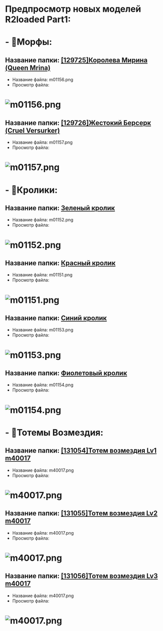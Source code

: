 # Предпросмотр новых моделей R2loaded Part1:

# - 🐙Морфы:

## Название папки: [[129725]Королева Мирина (Queen Mrina)]([129725]Королева%20Мирина%20(Queen%20Mrina)/)
- Название файла: m01156.png
- Просмотр файла:
# ![m01156.png]([129725]Королева%20Мирина%20(Queen%20Mrina)/m01156.png)

## Название папки: [[129726]Жестокий Берсерк (Cruel Versurker)]([129726]Жестокий%20Берсерк%20(Cruel%20Versurker)/)
- Название файла: m01157.png
- Просмотр файла:
# ![m01157.png]([129726]Жестокий%20Берсерк%20(Cruel%20Versurker)/m01157.png)

# - 🐰Кролики:

## Название папки: [Зеленый кролик](Кролики%20(Rabbits)/Зеленый%20кролик/)
- Название файла: m01152.png
- Просмотр файла:
# ![m01152.png](Кролики%20(Rabbits)/Зеленый%20кролик/m01152.png)

## Название папки: [Красный кролик](Кролики%20(Rabbits)/Красный%20кролик/)
- Название файла: m01151.png
- Просмотр файла:
# ![m01151.png](Кролики%20(Rabbits)/Красный%20кролик/m01151.png)

## Название папки: [Синий кролик](Кролики%20(Rabbits)/Синий%20кролик/)
- Название файла: m01153.png
- Просмотр файла:
# ![m01153.png](Кролики%20(Rabbits)/Синий%20кролик/m01153.png)

## Название папки: [Фиолетовый кролик](Кролики%20(Rabbits)/Фиолетовый%20кролик/)
- Название файла: m01154.png
- Просмотр файла:
# ![m01154.png](Кролики%20(Rabbits)/Фиолетовый%20кролик/m01154.png)

# - 🗿Тотемы Возмездия:

## Название папки: [[131054]Тотем возмездия Lv1 m40017](Тотем%20Возмездия%20(Totem%20of%20Retribution)/[131054]Тотем%20возмездия%20Lv1/)
- Название файла: m40017.png
- Просмотр файла:
# ![m40017.png](Тотем%20Возмездия%20(Totem%20of%20Retribution)/[131054]Тотем%20возмездия%20Lv1/m40017.png)

## Название папки: [[131055]Тотем возмездия Lv2 m40017](Тотем%20Возмездия%20(Totem%20of%20Retribution)/[131055]Тотем%20возмездия%20Lv2/)
- Название файла: m40017.png
- Просмотр файла:
# ![m40017.png](Тотем%20Возмездия%20(Totem%20of%20Retribution)/[131055]Тотем%20возмездия%20Lv2/m40017.png)

## Название папки: [[131056]Тотем возмездия Lv3 m40017](Тотем%20Возмездия%20(Totem%20of%20Retribution)/[131056]Тотем%20возмездия%20Lv3/)
- Название файла: m40017.png
- Просмотр файла:
# ![m40017.png](Тотем%20Возмездия%20(Totem%20of%20Retribution)/[131056]Тотем%20возмездия%20Lv3/m40017.png)